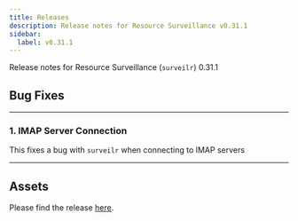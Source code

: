```yaml
---
title: Releases
description: Release notes for Resource Surveillance v0.31.1
sidebar:
  label: v0.31.1
---
```

Release notes for Resource Surveillance (`surveilr`) 0.31.1

## Bug Fixes
---

### 1. IMAP Server Connection
This fixes a bug with `surveilr` when connecting to IMAP servers

---

## Assets
Please find the release [here](https://github.com/opsfolio/releases.opsfolio.com/releases/tag/0.31.1).